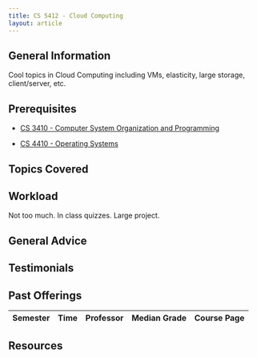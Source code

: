 ```yaml
---
title: CS 5412 - Cloud Computing
layout: article
---
```


## General Information

Cool topics in Cloud Computing including VMs, elasticity, large storage, client/server, etc.

## Prerequisites

 - [CS 3410 - Computer System Organization and Programming](https://github.com/mrkev/Official-CS-Wiki/blob/master/classes/CS3410.md)

 - [CS 4410 - Operating Systems](https://github.com/mrkev/Official-CS-Wiki/blob/master/classes/CS4410.md)

## Topics Covered

## Workload

Not too much. In class quizzes. Large project.

## General Advice

## Testimonials

## Past Offerings

| Semester | Time | Professor | Median Grade | Course Page |
| --- | --- | --- | --- | --- |

## Resources
